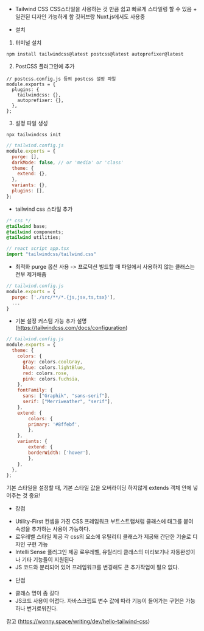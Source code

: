 * Tailwind CSS
CSS스타일을 사용하는 것 만큼 쉽고 빠르게 스타일링 할 수 있음 + 일관된 디자인 가능하게 함 깃허브랑 Nuxt.js에서도 사용중

* 설치
1. 터미널 설치
```
npm install tailwindcss@latest postcss@latest autoprefixer@latest
```
2. PostCSS 플러그인에 추가
```
// postcss.config.js 등의 postcss 설정 파일
module.exports = {
  plugins: {
    tailwindcss: {},
    autoprefixer: {},
  },
};
```
3. 설정 파일 생성
```
npx tailwindcss init
```
```javascript
// tailwind.config.js
module.exports = {
  purge: [],
  darkMode: false, // or 'media' or 'class'
  theme: {
    extend: {},
  },
  variants: {},
  plugins: [],
};
```

* tailwind css 스타일 추가
```css
/* css */
@tailwind base;
@tailwind components;
@tailwind utilities;
```
```typescript
// react script app.tsx
import "tailwindcss/tailwind.css"
```

* 최적화
purge 옵션 사용 -> 프로덕션 빌드할 때 파일에서 사용하지 않는 클래스는 전부 제거해줌
```javascript
// tailwind.config.js
module.exports = {
  purge: ['./src/**/*.{js,jsx,ts,tsx}'],
  ...
}
```

* 기본 설정 커스텀 가능
추가 설명(https://tailwindcss.com/docs/configuration)
```javascript
// tailwind.config.js
module.exports = {
  theme: {
    colors: {
      gray: colors.coolGray,
      blue: colors.lightBlue,
      red: colors.rose,
      pink: colors.fuchsia,
    },
    fontFamily: {
      sans: ["Graphik", "sans-serif"],
      serif: ["Merriweather", "serif"],
    },
    extend: {
        colors: {
        primary: '#8ffebf',
        },
    },
    variants: {
        extend: {
        borderWidth: ['hover'],
        },
    },
  },
};
```
기본 스타일을 설정할 때, 기본 스타일 값을 오버라이딩 하지않게 extends 객체 안에 넣어주는 것 중요!

* 장점
- Utility-First 컨셉을 가진 CSS 프레임워크
부트스트랩처럼 클래스에 태그를 붙여 속성을 추가하는 사용이 가능하다.
- 로우레벨 스타일 제공
각 css의 요소에 유틸리티 클래스가 제공돼 간단한 기술로 디자인 구현 가능
- Intelli Sense 플러그인 제공
로우레벨, 유틸리티 클래스의 미리보기나 자동완성이나 기타 기능들이 지원된다
- JS 코드와 분리되어 있어 프레임워크를 변경해도 큰 추가작업이 필요 없다.

* 단점
- 클래스 명이 좀 길다
- JS코드 사용이 어렵다. 자바스크립트 변수 값에 따라 기능이 들어가는 구현은 가능하나 번거로워진다.

참고 (https://wonny.space/writing/dev/hello-tailwind-css)
